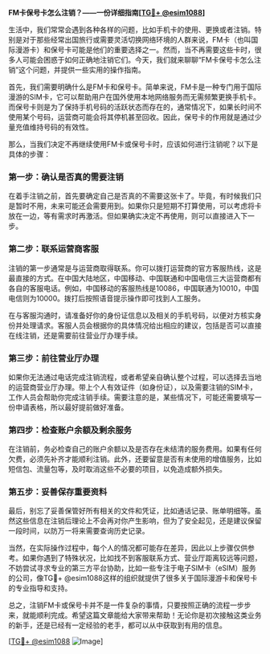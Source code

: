 **FM卡保号卡怎么注销？——一份详细指南[[TG💪+ @esim1088](https://t.me/s/esim1088)]**

生活中，我们常常会遇到各种各样的问题，比如手机卡的使用、更换或者注销。特别是对于那些经常出国旅行或需要灵活切换网络环境的人群来说，FM卡（也叫国际漫游卡）和保号卡可能是他们的重要选择之一。然而，当不再需要这些卡时，很多人可能会困惑于如何正确地注销它们。今天，我们就来聊聊“FM卡保号卡怎么注销”这个问题，并提供一些实用的操作指南。

首先，我们需要明确什么是FM卡和保号卡。简单来说，FM卡是一种专门用于国际漫游的SIM卡，它可以帮助用户在国外使用本地网络服务而无需频繁更换手机卡。而保号卡则是为了保持手机号码的活跃状态而存在的，通常情况下，如果长时间不使用某个号码，运营商可能会将其停机甚至回收。因此，保号卡的作用就是通过少量充值维持号码的有效性。

那么，当我们决定不再继续使用FM卡或保号卡时，应该如何进行注销呢？以下是具体的步骤：

### 第一步：确认是否真的需要注销

在着手注销之前，首先要确定自己是否真的不需要这张卡了。毕竟，有时候我们只是暂时不用，未来可能还会需要用到。如果你只是短期不打算使用，可以考虑将卡放在一边，等有需求时再激活。但如果确实决定不再使用，则可以直接进入下一步。

### 第二步：联系运营商客服

注销的第一步通常是与运营商取得联系。你可以拨打运营商的官方客服热线，这是最直接的方式。在中国大陆地区，中国移动、中国联通和中国电信三大运营商都有各自的客服电话。例如，中国移动的客服热线是10086，中国联通为10010，中国电信则为10000。拨打后按照语音提示操作即可找到人工服务。

在与客服沟通时，请准备好你的身份证信息以及相关的手机号码，以便对方核实身份并处理请求。客服人员会根据你的具体情况给出相应的建议，包括是否可以直接在线注销，还是需要前往营业厅办理手续。

### 第三步：前往营业厅办理

如果你无法通过电话完成注销流程，或者希望亲自确认整个过程，可以选择去当地的运营商营业厅办理。带上个人有效证件（如身份证），以及需要注销的SIM卡，工作人员会帮助你完成注销手续。需要注意的是，某些情况下，可能还需要填写一份申请表格，所以最好提前做好准备。

### 第四步：检查账户余额及剩余服务

在注销前，务必检查自己的账户余额以及是否存在未结清的服务费用。如果有任何欠费，必须先补齐才能顺利注销。此外，还要留意是否有未使用的增值服务，比如短信包、流量包等，及时取消这些不必要的项目，以免造成额外损失。

### 第五步：妥善保存重要资料

最后，别忘了妥善保管好所有相关的文件和凭证，比如通话记录、账单明细等。虽然这些信息在注销后理论上不会再对你产生影响，但为了安全起见，还是建议保留一段时间，以防万一将来需要查询历史记录。

当然，在实际操作过程中，每个人的情况都可能存在差异，因此以上步骤仅供参考。如果你遇到了特殊状况，比如找不到客服联系方式、营业厅距离较远等问题，不妨尝试寻求专业的第三方平台协助，比如一些专注于电子SIM卡（eSIM）服务的公司，像TG💪+ @esim1088这样的组织就提供了很多关于国际漫游卡和保号卡的专业指导和支持。

总之，注销FM卡或保号卡并不是一件复杂的事情，只要按照正确的流程一步步来，就能顺利完成。希望这篇文章能给大家带来帮助！无论你是初次接触这类业务的新手，还是已经有一定经验的老手，都可以从中获取到有用的信息。

[[TG💪+ @esim1088](https://t.me/s/esim1088) ![Image](https://i.postimg.cc/4NQfJmqS/Snipaste-2025-05-13-00-14-12.png)]
